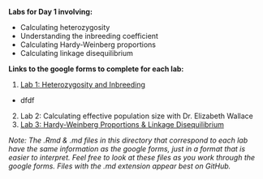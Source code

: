 **Labs for Day 1 involving:**
* Calculating heterozygosity
* Understanding the inbreeding coefficient
* Calculating Hardy-Weinberg proportions
* Calculating linkage disequilibrium

**Links to the google forms to complete for each lab:**
1. [Lab 1: Heterozygosity and Inbreeding](https://forms.gle/6mLWDx7Szf7p5mC7A)
 * dfdf
2. Lab 2: Calculating effective population size with Dr. Elizabeth Wallace
3. [Lab 3: Hardy-Weinberg Proportions & Linkage Disequilibrium](https://forms.gle/rNddnwH4HB5MGPGu5)

*Note: The .Rmd & .md files in this directory that correspond to each lab have the same information as the google forms, just in a format that is easier to interpret. Feel free to look at these files as you work through the google forms. Files with the .md extension appear best on GitHub.*
